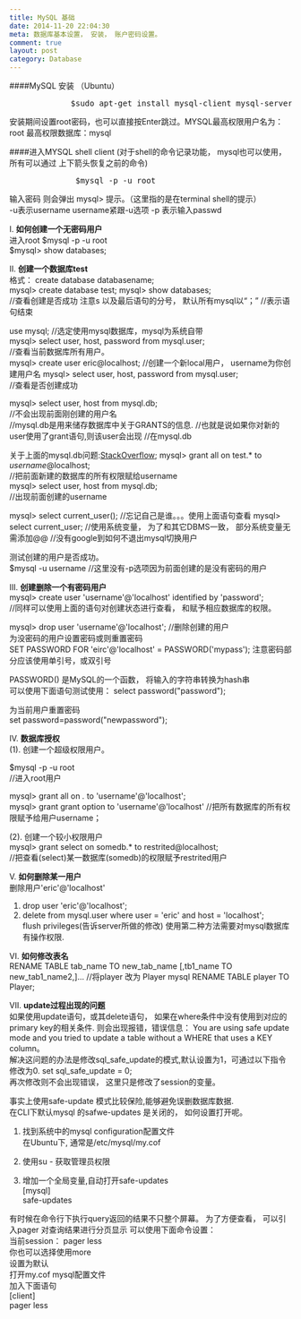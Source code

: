 ```yaml
---
title: MySQL 基础
date: 2014-11-20 22:04:30
meta: 数据库基本设置， 安装， 账户密码设置。
comment: true
layout: post
category: Database
---
```

####MySQL 安装 （Ubuntu）
<pre>             $sudo apt-get install mysql-client mysql-server </pre>
安装期间设置root密码，也可以直接按Enter跳过。MYSQL最高权限用户名为： root 最高权限数据库：mysql  

####进入MYSQL shell client
(对于shell的命令记录功能， mysql也可以使用， 所有可以通过 上下箭头恢复之前的命令)  
 <pre>              $mysql -p -u root </pre> 

 输入密码 则会弹出 mysql> 提示。（这里指的是在terminal shell的提示）  
-u表示username  username紧跟-u选项   -p 表示输入passwd  

I. **如何创建一个无密码用户**    
 进入root 
  $mysql -p -u root  
  $mysql> show databases;   

  
II. **创建一个数据库test**   
  格式： create database databasename;  
  mysql> create database test; 
  mysql> show databases;     
  //查看创建是否成功 注意s 以及最后语句的分号， 默认所有mysql以“；”
  //表示语句结束      
   
  use mysql;
  //选定使用mysql数据库，mysql为系统自带   
  mysql> select user, host, password from mysql.user;   
  //查看当前数据库所有用户。  
  mysql> create user eric@localhost;
  //创建一个新local用户， username为你创建用户名
  mysql> select user, host, password from mysql.user;   
  //查看是否创建成功  

  mysql> select user, host from mysql.db;   
  //不会出现前面刚创建的用户名  
  //mysql.db是用来储存数据库中关于GRANTS的信息.
  //也就是说如果你对新的user使用了grant语句,则该user会出现 
  //在mysql.db

关于上面的mysql.db问题:[StackOverflow][link];
  mysql> grant all on test.\* to _username_@localhost;   
  //把前面新建的数据库的所有权限赋给username  
  mysql> select user, host from mysql.db;   
  //出现前面创建的username 
	
  mysql> select current_user();
  //忘记自己是谁。。。使用上面语句查看
  mysql> select current_user;
  //使用系统变量， 为了和其它DBMS一致， 部分系统变量无需添加@@
  //没有google到如何不退出mysql切换用户

  测试创建的用户是否成功。  
  $mysql -u username
  //这里没有-p选项因为前面创建的是没有密码的用户

III.  **创建删除一个有密码用户**    
  mysql> create user 'username'@'localhost' identified by 'password';  
  //同样可以使用上面的语句对创建状态进行查看， 和赋予相应数据库的权限。

  mysql> drop user 'username'@'localhost';
  //删除创建的用户   
  为没密码的用户设置密码或则重置密码    
  SET PASSWORD FOR 'eirc'@'localhost' = PASSWORD('mypass');
  注意密码部分应该使用单引号，或双引号  
    
  PASSWORD() 是MySQL的一个函数， 将输入的字符串转换为hash串    
  可以使用下面语句测试使用： 
        select password("password");     

  为当前用户重置密码   
  set password=password("newpassword");

IV.  **数据库授权**  
  (1). 创建一个超级权限用户。 
     
  $mysql -p -u root    
  //进入root用户  

  mysql> grant all on *.* to 'username'@'localhost';  
  mysql> grant grant option to 'username'@'localhost' 
  //把所有数据库的所有权限赋予给用户username；     
    
  (2). 创建一个较小权限用户      
  mysql> grant select on somedb.\* to restrited@localhost;   
  //把查看(select)某一数据库(somedb)的权限赋予restrited用户 

V. **如何删除某一用户**    
  删除用户'eric'@'localhost'   
  1. drop user 'eric'@'localhost';        
  2. delete from mysql.user where user = 'eric' and host = 'localhost';     
    flush privileges(告诉server所做的修改)
    使用第二种方法需要对mysql数据库有操作权限.    

VI. **如何修改表名**    
 RENAME TABLE tab_name TO new_tab_name
  [,tb1_name TO new_tab1_name2,]...
  //将player 改为 Player
  mysql RENAME TABLE player TO Player;

VII. **update过程出现的问题**   
  如果使用update语句，或其delete语句， 如果在where条件中没有使用到对应的primary key的相关条件.
则会出现报错，错误信息： You are using safe update mode and you tried to update a table without a WHERE that uses a KEY column。   
	解决这问题的办法是修改sql_safe_update的模式,默认设置为1，可通过以下指令修改为0.
	set sql\_safe\_update = 0;   
再次修改则不会出现错误， 这里只是修改了session的变量。    

事实上使用safe-update 模式比较保险,能够避免误删数据库数据.   
在CLI下默认mysql 的safwe-updates 是关闭的， 如何设置打开呢。    

1. 找到系统中的mysql configuration配置文件       
  在Ubuntu下, 通常是/etc/mysql/my.cof    

2. 使用su - 获取管理员权限    

3. 增加一个全局变量,自动打开safe-updates     
    [mysql]    
    safe-updates   

有时候在命令行下执行query返回的结果不只整个屏幕。
为了方便查看， 可以引入pager 对查询结果进行分页显示 
可以使用下面命令设置：      
   当前session： pager less      
   你也可以选择使用more      
设置为默认    
    打开my.cof mysql配置文件    
    加入下面语句   
       [client]    
       pager less


[link]: http://dba.stackexchange.com/questions/13327/what-is-the-mysql-db-table-used-for?newreg=e93781589e2141dbb03c821cd5055d6f#comment20172_13327
